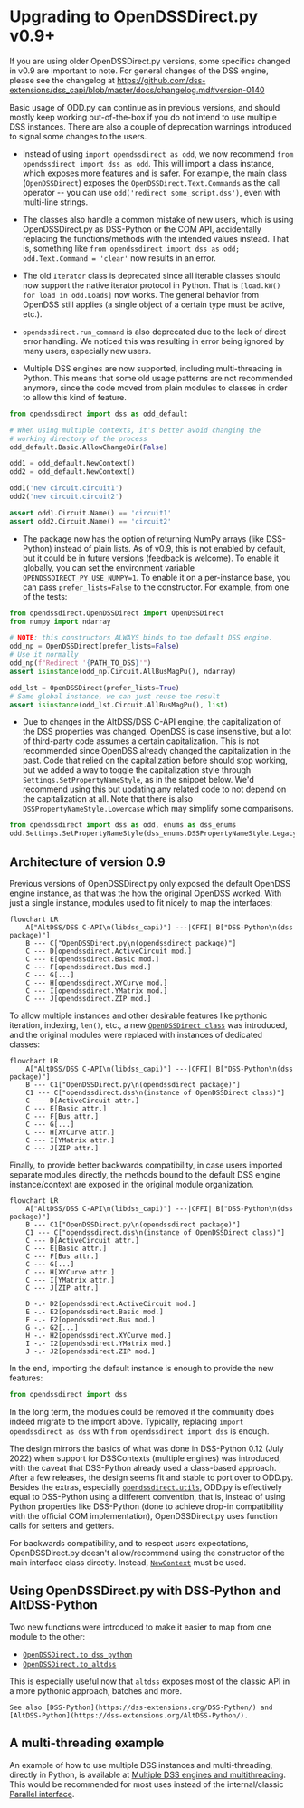 # Upgrading to OpenDSSDirect.py v0.9+

If you are using older OpenDSSDirect.py versions, some specifics changed in v0.9 are important to note. For general changes of the DSS engine, please see the changelog at https://github.com/dss-extensions/dss_capi/blob/master/docs/changelog.md#version-0140

Basic usage of ODD.py can continue as in previous versions, and should mostly keep working out-of-the-box if you do not intend to use multiple DSS instances.
There are also a couple of deprecation warnings introduced to signal some changes to the users.

- Instead of using `import opendssdirect as odd`, we now recommend `from opendssdirect import dss as odd`. This will import a class instance, which exposes more features and is safer. For example, the main class (`OpenDSSDirect`) exposes the `OpenDSSDirect.Text.Commands` as the call operator -- you can use `odd('redirect some_script.dss')`, even with multi-line strings.

- The classes also handle a common mistake of new users, which is using OpenDSSDirect.py as DSS-Python or the COM API, accidentally replacing the functions/methods with the intended values instead. That is, something like `from opendssdirect import dss as odd; odd.Text.Command = 'clear'` now results in an error.

- The old `Iterator` class is deprecated since all iterable classes should now support the native iterator protocol in Python. That is `[load.kW() for load in odd.Loads]` now works. The general behavior from OpenDSS still applies (a single object of a certain type must be active, etc.).

- `opendssdirect.run_command` is also deprecated due to the lack of direct error handling. We noticed this was resulting in error being ignored by many users, especially new users. 

- Multiple DSS engines are now supported, including multi-threading in Python. This means that some old usage patterns are not recommended anymore, since the code moved from plain modules to classes in order to allow this kind of feature.

```python
from opendssdirect import dss as odd_default

# When using multiple contexts, it's better avoid changing the 
# working directory of the process
odd_default.Basic.AllowChangeDir(False)

odd1 = odd_default.NewContext()
odd2 = odd_default.NewContext()

odd1('new circuit.circuit1')
odd2('new circuit.circuit2')

assert odd1.Circuit.Name() == 'circuit1'
assert odd2.Circuit.Name() == 'circuit2'
```

- The package now has the option of returning NumPy arrays (like DSS-Python) instead of plain lists. As of v0.9, this is not enabled by default, but it could be in future versions (feedback is welcome). To enable it globally, you can set the environment variable `OPENDSSDIRECT_PY_USE_NUMPY=1`. To enable it on a per-instance base, you can pass `prefer_lists=False` to the constructor. For example, from one of the tests:

```python
from opendssdirect.OpenDSSDirect import OpenDSSDirect
from numpy import ndarray

# NOTE: this constructors ALWAYS binds to the default DSS engine.
odd_np = OpenDSSDirect(prefer_lists=False)
# Use it normally
odd_np(f"Redirect '{PATH_TO_DSS}'")
assert isinstance(odd_np.Circuit.AllBusMagPu(), ndarray)

odd_lst = OpenDSSDirect(prefer_lists=True)
# Same global instance, we can just reuse the result
assert isinstance(odd_lst.Circuit.AllBusMagPu(), list)
```

- Due to changes in the AltDSS/DSS C-API engine, the capitalization of the DSS properties was changed. OpenDSS is case insensitive, but a lot of third-party code assumes a certain capitalization. This is not recommended since OpenDSS already changed the capitalization in the past. Code that relied on the capitalization before should stop working, but we added a way to toggle the capitalization style through `Settings.SetPropertyNameStyle`, as in the snippet below. We'd recommend using this but updating any related code to not depend on the capitalization at all. Note that there is also `DSSPropertyNameStyle.Lowercase` which may simplify some comparisons.

```python
from opendssdirect import dss as odd, enums as dss_enums
odd.Settings.SetPropertyNameStyle(dss_enums.DSSPropertyNameStyle.Legacy)
```

## Architecture of version 0.9

Previous versions of OpenDSSDirect.py only exposed the default OpenDSS engine instance, as that was the how the original OpenDSS worked. With just a single instance, modules used to fit nicely to map the interfaces:

```mermaid
flowchart LR
    A["AltDSS/DSS C-API\n(libdss_capi)"] ---|CFFI| B["DSS-Python\n(dss package)"]
    B --- C["OpenDSSDirect.py\n(opendssdirect package)"]
    C --- D[opendssdirect.ActiveCircuit mod.]
    C --- E[opendssdirect.Basic mod.]
    C --- F[opendssdirect.Bus mod.]
    C --- G[...]
    C --- H[opendssdirect.XYCurve mod.]
    C --- I[opendssdirect.YMatrix mod.]
    C --- J[opendssdirect.ZIP mod.]
```

To allow multiple instances and other desirable features like pythonic iteration, indexing, `len()`, etc., a new [`OpenDSSDirect class`](opendssdirect.OpenDSSDirect.OpenDSSDirect) was introduced, and the original modules were replaced with instances of dedicated classes:

```mermaid
flowchart LR
    A["AltDSS/DSS C-API\n(libdss_capi)"] ---|CFFI| B["DSS-Python\n(dss package)"]
    B --- C1["OpenDSSDirect.py\n(opendssdirect package)"]
    C1 --- C["opendssdirect.dss\n(instance of OpenDSSDirect class)"]
    C --- D[ActiveCircuit attr.]
    C --- E[Basic attr.]
    C --- F[Bus attr.]
    C --- G[...]
    C --- H[XYCurve attr.]
    C --- I[YMatrix attr.]
    C --- J[ZIP attr.]
```

Finally, to provide better backwards compatibility, in case users imported separate modules directly, the methods bound to the default DSS engine instance/context are exposed in the original module organization.

```mermaid
flowchart LR
    A["AltDSS/DSS C-API\n(libdss_capi)"] ---|CFFI| B["DSS-Python\n(dss package)"]
    B --- C1["OpenDSSDirect.py\n(opendssdirect package)"]
    C1 --- C["opendssdirect.dss\n(instance of OpenDSSDirect class)"]
    C --- D[ActiveCircuit attr.]
    C --- E[Basic attr.]
    C --- F[Bus attr.]
    C --- G[...]
    C --- H[XYCurve attr.]
    C --- I[YMatrix attr.]
    C --- J[ZIP attr.]

    D -.- D2[opendssdirect.ActiveCircuit mod.]
    E -.- E2[opendssdirect.Basic mod.]
    F -.- F2[opendssdirect.Bus mod.]
    G -.- G2[...]
    H -.- H2[opendssdirect.XYCurve mod.]
    I -.- I2[opendssdirect.YMatrix mod.]
    J -.- J2[opendssdirect.ZIP mod.]
```

In the end, importing the default instance is enough to provide the new features:

```python
from opendssdirect import dss
```

In the long term, the modules could be removed if the community does indeed migrate to the import above. Typically, replacing `import opendssdirect as dss` with `from opendssdirect import dss` is enough.

The design mirrors the basics of what was done in DSS-Python 0.12 (July 2022) when support for DSSContexts (multiple engines) was introduced, with the caveat that DSS-Python already used a class-based approach. After a few releases, the design seems fit and stable to port over to ODD.py. Besides the extras, especially [`opendssdirect.utils`](opendssdirect.utils), ODD.py is effectively equal to DSS-Python using a different convention, that is, instead of using Python properties like DSS-Python (done to achieve drop-in compatibility with the official COM implementation), OpenDSSDirect.py uses function calls for setters and getters.

For backwards compatibility, and to respect users expectations, OpenDSSDirect.py doesn't allow/recommend using the constructor of the main interface class directly. Instead, [`NewContext`](OpenDSSDirect.NewContext) must be used.

## Using OpenDSSDirect.py with DSS-Python and AltDSS-Python

Two new functions were introduced to make it easier to map from one module to the other:

- [`OpenDSSDirect.to_dss_python`](OpenDSSDirect.to_dss_python)
- [`OpenDSSDirect.to_altdss`](OpenDSSDirect.to_altdss)

This is especially useful now that `altdss` exposes most of the classic API in a more pythonic approach, batches and more.

```{note}
See also [DSS-Python](https://dss-extensions.org/DSS-Python/) and [AltDSS-Python](https://dss-extensions.org/AltDSS-Python/).
```

## A multi-threading example

An example of how to use multiple DSS instances and multi-threading, directly in Python, is available at [Multiple DSS engines and multithreading](#notebooks/Multithreading). This would be recommended for most uses instead of the internal/classic [Parallel interface](opendssdirect.Parallel.IParallel).

